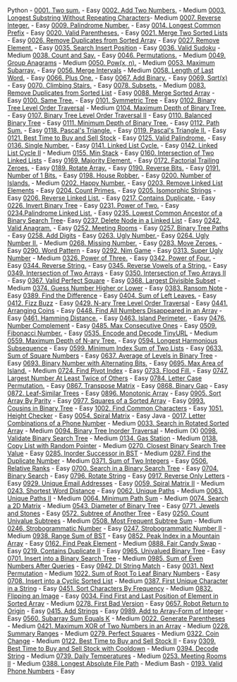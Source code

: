 Python -
[0001. Two sum.](https://leetcode.com/problems/two-sum/) - Easy
[0002. Add Two Numbers.](https://leetcode.com/problems/add-two-numbers/) - Medium
[0003. Longest Substring Without Repeating Characters](https://leetcode.com/problems/longest-substring-without-repeating-characters/)- Medium
[0007. Reverse Integer.](https://leetcode.com/problems/reverse-integer/) - Easy
[0009. Palindrome Number.](https://leetcode.com/problems/palindrome-number/) - Easy
[0014. Longest Common Prefix](https://leetcode.com/problems/longest-common-prefix/) - Easy
[0020. Valid Parentheses.](https://leetcode.com/problems/valid-parentheses/) - Easy
[0021. Merge Two Sorted Lists](https://leetcode.com/problems/merge-two-sorted-lists/) - Easy
[0026. Remove Duplicates from Sorted Array](https://leetcode.com/problems/remove-duplicates-from-sorted-array/) - Easy
[0027. Remove Element.](https://leetcode.com/problems/remove-element/) - Easy
[0035. Search Insert Position](https://leetcode.com/problems/search-insert-position/) - Easy
[0036. Valid Sudoku](https://leetcode.com/problems/valid-sudoku/) - Medium
[0038. Count and Say.](https://leetcode.com/problems/count-and-say/) - Easy
[0046. Permutations.](https://leetcode.com/problems/permutations/) - Medium
[0049. Group Anagrams](https://leetcode.com/problems/group-anagrams/) - Medium
[0050. Pow(x, n).](https://leetcode.com/problems/powx-n/) - Medium
[0053. Maximum Subarray.](https://leetcode.com/problems/maximum-subarray/) - Easy
[0056. Merge Intervals](https://leetcode.com/problems/merge-intervals/) - Medium
[0058. Length of Last Word.](https://leetcode.com/problems/length-of-last-word/) - Easy
[0066. Plus One.](https://leetcode.com/problems/plus-one/) - Easy
[0067. Add Binary.](https://leetcode.com/problems/add-binary/) - Easy
[0069. Sqrt(x)](https://leetcode.com/problems/sqrtx/) - Easy
[0070. Climbing Stairs.](https://leetcode.com/problems/climbing-stairs/) - Easy
[0078. Subsets.](https://leetcode.com/problems/subsets/) - Medium
[0083. Remove Duplicates from Sorted List](https://leetcode.com/problems/remove-duplicates-from-sorted-list/) - Easy
[0088. Merge Sorted Array](https://leetcode.com/problems/merge-sorted-array/) - Easy
[0100. Same Tree.](https://leetcode.com/problems/same-tree/) - Easy
[0101. Symmetric Tree](https://leetcode.com/problems/symmetric-tree/) - Easy
[0102. Binary Tree Level Order Traversal](https://leetcode.com/problems/binary-tree-level-order-traversal/) - Medium
[0104. Maximum Depth of Binary Tree.](https://leetcode.com/problems/maximum-depth-of-binary-tree/) - Easy
[0107. Binary Tree Level Order Traversal II](https://leetcode.com/problems/binary-tree-level-order-traversal-ii/) - Easy
[0110. Balanced Binary Tree](https://leetcode.com/problems/balanced-binary-tree/) - Easy
[0111. Minimum Depth of Binary Tree.](https://leetcode.com/problems/minimum-depth-of-binary-tree/) - Easy
[0112. Path Sum.](https://leetcode.com/problems/path-sum/) - Easy
[0118. Pascal's Triangle.](https://leetcode.com/problems/pascals-triangle/) - Easy
[0119. Pascal's Triangle II.](https://leetcode.com/problems/pascals-triangle-ii/) - Easy
[0121. Best Time to Buy and Sell Stock](https://leetcode.com/problems/best-time-to-buy-and-sell-stock/) - Easy
[0125. Valid Palindrome.](https://leetcode.com/problems/valid-palindrome/) - Easy
[0136. Single Number.](https://leetcode.com/problems/single-number/) - Easy
[0141. Linked List Cycle.](https://leetcode.com/problems/linked-list-cycle/) - Easy
[0142. Linked List Cycle II](https://leetcode.com/problems/linked-list-cycle-ii/) - Medium
[0155. Min Stack](https://leetcode.com/problems/min-stack/) - Easy
[0160. Intersection of Two Linked Lists](https://leetcode.com/problems/intersection-of-two-linked-lists/) - Easy
[0169. Majority Element.](https://leetcode.com/problems/majority-element/) - Easy
[0172. Factorial Trailing Zeroes.](https://leetcode.com/problems/factorial-trailing-zeroes/) - Easy
[0189. Rotate Array.](https://leetcode.com/problems/rotate-array/) - Easy
[0190. Reverse Bits.](https://leetcode.com/problems/reverse-bits/) - Easy
[0191. Number of 1 Bits.](https://leetcode.com/problems/number-of-1-bits/) - Easy
[0198. House Robber.](https://leetcode.com/problems/house-robber/) - Easy
[0200. Number of Islands.](https://leetcode.com/problems/number-of-islands/) - Medium
[0202. Happy Number.](https://leetcode.com/problems/happy-number/) - Easy
[0203. Remove Linked List Elements](https://leetcode.com/problems/remove-linked-list-elements/submissions/) - Easy
[0204. Count Primes.](https://leetcode.com/problems/count-primes/) - Easy
[0205. Isomorphic Strings](https://leetcode.com/problems/isomorphic-strings/) - Easy
[0206. Reverse Linked List.](https://leetcode.com/problems/reverse-linked-list/) - Easy
[0217. Contains Duplicate.](https://leetcode.com/problems/contains-duplicate/) - Easy
[0226. Invert Binary Tree](https://leetcode.com/problems/invert-binary-tree/) - Easy
[0231. Power of Two.](https://leetcode.com/problems/power-of-two/) - Easy
[0234.Palindrome Linked List.](https://leetcode.com/problems/palindrome-linked-list/) - Easy
[0235. Lowest Common Ancestor of a Binary Search Tree](https://leetcode.com/problems/lowest-common-ancestor-of-a-binary-search-tree/)- Easy
[0237. Delete Node in a Linked List](https://leetcode.com/problems/delete-node-in-a-linked-list/) - Easy
[0242. Valid Anagram.](https://leetcode.com/problems/valid-anagram/) - Easy
[0252. Meeting Rooms](https://leetcode.com/problems/meeting-rooms/) - Easy
[0257. Binary Tree Paths](https://leetcode.com/problems/binary-tree-paths/) - Easy
[0258. Add Digits](https://leetcode.com/problems/add-digits/) - Easy
[0263. Ugly Number.](https://leetcode.com/problems/ugly-number/)- Easy
[0264. Ugly Number II.](https://leetcode.com/problems/ugly-number-ii/) - Medium
[0268. Missing Number.](https://leetcode.com/problems/missing-number/) - Easy
[0283. Move Zeroes.](https://leetcode.com/problems/move-zeroes/) - Easy
[0290. Word Pattern](https://leetcode.com/problems/word-pattern/) - Easy
[0292. Nim Game](https://leetcode.com/problems/nim-game/) - Easy
[0313. Super Ugly Number](https://leetcode.com/problems/super-ugly-number/) - Medium
[0326. Power of Three.](https://leetcode.com/problems/power-of-three/) - Easy
[0342. Power of Four.](https://leetcode.com/problems/power-of-four/) - Easy
[0344. Reverse String.](https://leetcode.com/problems/reverse-string/) - Easy
[0345. Reverse Vowels of a String.](https://leetcode.com/problems/reverse-vowels-of-a-string/) - Easy
[0349. Intersection of Two Arrays](https://leetcode.com/problems/intersection-of-two-arrays/) - Easy
[0350. Intersection of Two Arrays II](https://leetcode.com/problems/intersection-of-two-arrays-ii/) - Easy
[0367. Valid Perfect Square](https://leetcode.com/problems/valid-perfect-square/) - Easy
[0368. Largest Divisible Subset](https://leetcode.com/problems/largest-divisible-subset/) - Medium
[0374. Guess Number Higher or Lower](https://leetcode.com/problems/guess-number-higher-or-lower/) - Easy
[0383. Ransom Note](https://leetcode.com/problems/ransom-note/) - Easy
[0389. Find the Difference](https://leetcode.com/problems/find-the-difference/) - Easy
[0404. Sum of Left Leaves.](https://leetcode.com/problems/sum-of-left-leaves/) - Easy
[0412. Fizz Buzz](https://leetcode.com/problems/fizz-buzz/) - Easy
[0429. N-ary Tree Level Order Traversal](https://leetcode.com/problems/n-ary-tree-level-order-traversal/) - Easy
[0441. Arranging Coins](https://leetcode.com/problems/arranging-coins/) - Easy
[0448. Find All Numbers Disappeared in an Array](https://leetcode.com/problems/find-all-numbers-disappeared-in-an-array/) - Easy
[0461. Hamming Distance.](https://leetcode.com/problems/hamming-distance/) - Easy
[0463. Island Perimeter.](https://leetcode.com/problems/island-perimeter/) - Easy
[0476. Number Complement](https://leetcode.com/problems/number-complement/) - Easy
[0485. Max Consecutive Ones](https://leetcode.com/problems/max-consecutive-ones/) - Easy
[0509. Fibonacci Number.](https://leetcode.com/problems/fibonacci-number/) - Easy
[0535. Encode and Decode TinyURL](https://leetcode.com/problems/encode-and-decode-tinyurl/) - Medium
[0559. Maximum Depth of N-ary Tree.](https://leetcode.com/problems/maximum-depth-of-n-ary-tree/) - Easy
[0594. Longest Harmonious Subsequence](https://leetcode.com/problems/longest-harmonious-subsequence/) - Easy
[0599. Minimum Index Sum of Two Lists](https://leetcode.com/problems/minimum-index-sum-of-two-lists/) - Easy
[0633. Sum of Square Numbers](https://leetcode.com/problems/sum-of-square-numbers/) - Easy
[0637. Average of Levels in Binary Tree](https://leetcode.com/problems/average-of-levels-in-binary-tree/) - Easy
[0693. Binary Number with Alternating Bits.](https://leetcode.com/problems/binary-number-with-alternating-bits/) - Easy
[0695. Max Area of Island.](https://leetcode.com/problems/max-area-of-island/) - Medium
[0724. Find Pivot Index](https://leetcode.com/problems/find-pivot-index/) - Easy
[0733. Flood Fill.](https://leetcode.com/problems/flood-fill/) - Easy
[0747. Largest Number At Least Twice of Others](https://leetcode.com/problems/largest-number-at-least-twice-of-others/) - Easy
[0784. Letter Case Permutation.](https://leetcode.com/problems/letter-case-permutation/) - Easy
[0867. Transpose Matrix](https://leetcode.com/problems/transpose-matrix/) - Easy
[0868. Binary Gap](https://leetcode.com/problems/binary-gap/) - Easy
[0872. Leaf-Similar Trees](https://leetcode.com/problems/leaf-similar-trees/) - Easy
[0896. Monotonic Array](https://leetcode.com/problems/monotonic-array/) - Easy
[0905. Sort Array By Parity](https://leetcode.com/problems/sort-array-by-parity/) - Easy
[0977. Squares of a Sorted Array](https://leetcode.com/problems/squares-of-a-sorted-array/) - Easy
[0993. Cousins in Binary Tree](https://leetcode.com/problems/cousins-in-binary-tree/) - Easy
[1002. Find Common Characters](https://leetcode.com/problems/find-common-characters/) - Easy
[1051. Height Checker](https://leetcode.com/problems/height-checker/) - Easy
[0054. Spiral Matrix](https://leetcode.com/problems/spiral-matrix/) - Easy
Java -
[0017. Letter Combinations of a Phone Number](https://leetcode.com/problems/letter-combinations-of-a-phone-number/) - Medium
[0033. Search in Rotated Sorted Array](https://leetcode.com/problems/search-in-rotated-sorted-array/) - Medium
[0094. Binary Tree Inorder Traversal](https://leetcode.com/problems/binary-tree-inorder-traversal/) - Medium (X)
[0098. Validate Binary Search Tree](https://leetcode.com/problems/validate-binary-search-tree/) - Medium
[0134. Gas Station](https://leetcode.com/problems/gas-station/) - Medium
[0138. Copy List with Random Pointer](https://leetcode.com/problems/copy-list-with-random-pointer/) - Medium
[0270. Closest Binary Search Tree Value](https://leetcode.com/problems/closest-binary-search-tree-value/) - Easy
[0285. Inorder Successor in BST](https://leetcode.com/problems/inorder-successor-in-bst/) - Medium
[0287. Find the Duplicate Number](https://leetcode.com/problems/find-the-duplicate-number/) - Medium
[0371. Sum of Two Integers](https://leetcode.com/problems/sum-of-two-integers/) - Easy
[0506. Relative Ranks](https://leetcode.com/problems/relative-ranks/) - Easy
[0700. Search in a Binary Search Tree](https://leetcode.com/problems/search-in-a-binary-search-tree/) - Easy
[0704. Binary Search](https://leetcode.com/problems/binary-search/) - Easy
[0796. Rotate String](https://leetcode.com/problems/rotate-string/) - Easy
[0917. Reverse Only Letters](https://leetcode.com/problems/reverse-only-letters/) - Easy
[0929. Unique Email Addresses](https://leetcode.com/problems/unique-email-addresses/) - Easy
[0059. Spiral Matrix II](https://leetcode.com/problems/spiral-matrix-ii/) - Medium
[0243. Shortest Word Distance](https://leetcode.com/problems/shortest-word-distance/) - Easy
[0062. Unique Paths](https://leetcode.com/problems/unique-paths/) - Medium
[0063. Unique Paths II](https://leetcode.com/problems/unique-paths-ii/) - Medium
[0064. Minimum Path Sum](https://leetcode.com/problems/minimum-path-sum/) - Medium
[0074. Search a 2D Matrix](https://leetcode.com/problems/search-a-2d-matrix/) - Medium
[0543. Diameter of Binary Tree](https://leetcode.com/problems/diameter-of-binary-tree/) - Easy
[0771. Jewels and Stones](https://leetcode.com/problems/jewels-and-stones/) - Easy
[0572. Subtree of Another Tree](https://leetcode.com/problems/subtree-of-another-tree/) - Easy
[0250. Count Univalue Subtrees](https://leetcode.com/problems/count-univalue-subtrees/) - Medium
[0508. Most Frequent Subtree Sum](https://leetcode.com/problems/most-frequent-subtree-sum/) - Medium
[0246. Strobogrammatic Number](https://leetcode.com/problems/strobogrammatic-number/) - Easy
[0247. Strobogrammatic Number II](https://leetcode.com/problems/strobogrammatic-number-ii/) - Medium
[0938. Range Sum of BST](https://leetcode.com/problems/range-sum-of-bst/) - Easy
[0852. Peak Index in a Mountain Array](https://leetcode.com/problems/peak-index-in-a-mountain-array/) - Easy
[0162. Find Peak Element](https://leetcode.com/problems/find-peak-element/) - Medium
[0888. Fair Candy Swap](https://leetcode.com/problems/fair-candy-swap/) - Easy
[0219. Contains Duplicate II](https://leetcode.com/problems/contains-duplicate-ii/) - Easy
[0965. Univalued Binary Tree](https://leetcode.com/problems/univalued-binary-tree/) - Easy
[0701. Insert into a Binary Search Tree](https://leetcode.com/problems/insert-into-a-binary-search-tree/) - Medium
[0985. Sum of Even Numbers After Queries](https://leetcode.com/problems/sum-of-even-numbers-after-queries/) - Easy
[0942. DI String Match](https://leetcode.com/problems/di-string-match/) - Easy
[0031. Next Permutation](https://leetcode.com/problems/next-permutation/) - Medium
[1022. Sum of Root To Leaf Binary Numbers](https://leetcode.com/problems/sum-of-root-to-leaf-binary-numbers/) - Easy
[0708. Insert into a Cyclic Sorted List](https://leetcode.com/problems/insert-into-a-cyclic-sorted-list/) - Medium
[0387. First Unique Character in a String](https://leetcode.com/problems/first-unique-character-in-a-string/) - Easy
[0451. Sort Characters By Frequency](https://leetcode.com/problems/sort-characters-by-frequency/) - Medium
[0832. Flipping an Image](https://leetcode.com/problems/flipping-an-image/) - Easy
[0034. Find First and Last Position of Element in Sorted Array](https://leetcode.com/problems/find-first-and-last-position-of-element-in-sorted-array/) - Medium
[0278. First Bad Version](https://leetcode.com/problems/first-bad-version/) - Easy
[0657. Robot Return to Origin](https://leetcode.com/problems/robot-return-to-origin/) - Easy
[0415. Add Strings](https://leetcode.com/problems/add-strings/) - Easy
[0989. Add to Array-Form of Integer](https://leetcode.com/problems/add-to-array-form-of-integer/) - Easy
[0560. Subarray Sum Equals K](https://leetcode.com/problems/subarray-sum-equals-k/) - Medium
[0022. Generate Parentheses](https://leetcode.com/problems/generate-parentheses/) - Medium
[0421. Maximum XOR of Two Numbers in an Array](https://leetcode.com/problems/maximum-xor-of-two-numbers-in-an-array/) - Medium
[0228. Summary Ranges](https://leetcode.com/problems/summary-ranges/) - Medium
[0279. Perfect Squares](https://leetcode.com/problems/perfect-squares/) - Medium
[0322. Coin Change](https://leetcode.com/problems/coin-change/) - Medium
[0122. Best Time to Buy and Sell Stock II](https://leetcode.com/problems/best-time-to-buy-and-sell-stock-ii/) - Easy
[0309. Best Time to Buy and Sell Stock with Cooldown](https://leetcode.com/problems/best-time-to-buy-and-sell-stock-with-cooldown/) - Medium
[0394. Decode String](https://leetcode.com/problems/decode-string/) - Medium
[0739. Daily Temperatures](https://leetcode.com/problems/daily-temperatures/) - Medium
[0253. Meeting Rooms II](https://leetcode.com/problems/meeting-rooms-ii/) - Medium
[0388. Longest Absolute File Path](https://leetcode.com/problems/longest-absolute-file-path/) - Medium
Bash -
[0193. Valid Phone Numbers](https://leetcode.com/problems/valid-phone-numbers/) - Easy
